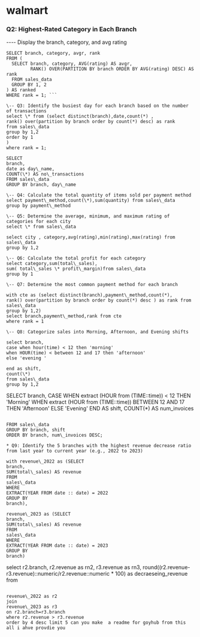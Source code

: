 # walmart

### Q2: Highest-Rated Category in Each Branch
 ---- Display the branch, category, and avg rating
```
SELECT branch, category, avgr, rank 
FROM (
  SELECT branch, category, AVG(rating) AS avgr,
         RANK() OVER(PARTITION BY branch ORDER BY AVG(rating) DESC) AS rank
  FROM sales_data
  GROUP BY 1, 2
) AS ranked
WHERE rank = 1; ```

\-- Q3: Identify the busiest day for each branch based on the number of transactions
select \* from (select distinct(branch),date,count(*) ,
rank() over(partition by branch order by count(*) desc) as rank
from sales\_data
group by 1,2
order by 1
)
where rank = 1;

SELECT
branch,
date as day\_name,
COUNT(\*) AS no\_transactions
FROM sales\_data
GROUP BY branch, day\_name

\-- Q4: Calculate the total quantity of items sold per payment method
select payment\_method,count(\*),sum(quantity) from sales\_data
group by payment\_method

\-- Q5: Determine the average, minimum, and maximum rating of categories for each city
select \* from sales\_data

select city , category,avg(rating),min(rating),max(rating) from sales\_data
group by 1,2

\-- Q6: Calculate the total profit for each category
select category,sum(total\_sales),
sum( total\_sales \* profit\_margin)from sales\_data
group by 1

\-- Q7: Determine the most common payment method for each branch

with cte as (select distinct(branch),payment\_method,count(*),
rank() over(partition by branch order by count(*) desc ) as rank from sales\_data
group by 1,2)
select branch,payment\_method,rank from cte
where rank = 1

\-- Q8: Categorize sales into Morning, Afternoon, and Evening shifts

select branch,
case when hour(time) < 12 then 'morning'
when HOUR(time) < between 12 and 17 then 'afternoon'
else 'evening '

end as shift,
count(\*)
from sales\_data
group by 1,2

```
  SELECT
branch,
CASE 
    WHEN extract (HOUR from (TIME::time)) < 12 THEN 'Morning'
    WHEN extract (HOUR from (TIME::time)) BETWEEN 12 AND 17 THEN 'Afternoon'
    ELSE 'Evening'
END AS shift,
COUNT(*) AS num_invoices
```

FROM sales\_data
GROUP BY branch, shift
ORDER BY branch, num\_invoices DESC;

* Q9: Identify the 5 branches with the highest revenue decrease ratio from last year to current year (e.g., 2022 to 2023)

with revenue\_2022 as (SELECT
branch,
SUM(total\_sales) AS revenue
FROM
sales\_data
WHERE
EXTRACT(YEAR FROM date :: date) = 2022
GROUP BY
branch),

revenue\_2023 as (SELECT
branch,
SUM(total\_sales) AS revenue
FROM
sales\_data
WHERE
EXTRACT(YEAR FROM date :: date) = 2023
GROUP BY
branch)

```
select r2.branch,
r2.revenue as rn2,
r3.revenue as rn3,
round((r2.revenue-r3.revenue)::numeric/r2.revenue::numeric * 100) as decraeseing_revenue
from 
```

revenue\_2022 as r2
join
revenue\_2023 as r3
on r2.branch=r3.branch
where r2.revenue > r3.revenue
order by 4 desc limit 5 can you make  a readme for goyhub from this all i ahve provdie you
